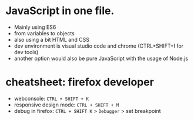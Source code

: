 # JavaScript in one file.
* Mainly using ES6
* from variables to objects
* also using a bit HTML and CSS
* dev environment is visual studio code and chrome (CTRL+SHIFT+I for dev tools)
* another option would also be pure JavaScript with the usage of Node.js

# cheatsheet: firefox developer
* webconsole: `CTRL + SHIFT + K`
* responsive design mode: `CTRL + SHIFT + M`
* debug in firefox: `CTRL + SHIFT K` > `Debugger` > set breakpoint